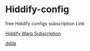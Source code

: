 # Hiddify-config
free Hiddify configs subscription Link

[Hiddify Warp Subscription]([https://github.com/Morrigan-Security/Hiddify-config/raw/main/config.json])

[ddda]([url](https://github.com/Morrigan-Security/Hiddify-config/raw/main/config.json))
